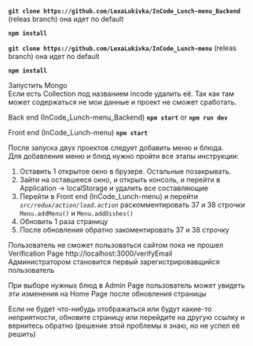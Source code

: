 **`git clone https://github.com/LexaLukivka/InCode_Lunch-menu_Backend`**
(releas branch) она идет по default

**`npm install`**


**`git clone https://github.com/LexaLukivka/InCode_Lunch-menu`**
(releas branch) она идет по default

**`npm install`**

Запустить Mongo \
Если есть Collection под названием incode удалить её. 
Так как там может содержаться не мои данные и проект не сможет сработать. 

Back end (InCode_Lunch-menu_Backend) **`npm start`** or **`npm run dev`**

Front end (InCode_Lunch-menu) **`npm start`**

После запуска двух проектов следует добавить меню и блюда. \
Для добавления меню и блюд нужно пройти все этапы инструкции:
1. Оставить 1 открытое окно в брузере. Остальные позакрывать.
2. Зайти на оставшееся окно, и открыть консоль, и перейти в Application -> localStorage 
и удалить все составляющие
3. Перейти в Front end (InCode_Lunch-menu) и перейти _`src/redux/action/load.action`_ 
раскомментировать 37 и 38 строчки  `Menu.addMenu()` и `Menu.addDishes()`
4. Обновить 1 раза страницу
5. После обновления обратно закоментировать 37 и 38 строчку



Пользователь не сможет пользоваться сайтом пока не прошел Verification Page http://localhost:3000/verifyEmail\
Администратором становится первый зарегистрировавщийся пользователь

При выборе нужных блюд в Admin Page пользователь может увидеть эти изменения на Home Page 
после обновления страницы

Если не будет что-нибудь отображаться или будут какие-то неприятности, обновите страницу или перейдите на другую 
ссылку и вернитесь обратно (решение этой проблемы я знаю, но не успел её решить)
